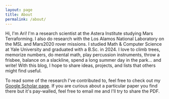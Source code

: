 ```yaml
---
layout: page
title: About
permalink: /about/
---
```


Hi, I'm Ari! I'm a research scientist at the Astera Institute studying Mars Terraforming. I also do research with the Los Alamos National Laboratory on the MSL and Mars2020 rover missions. I studied Math & Computer Science at Yale University and graduated with a B.Sc. in 2024. I love to climb trees, memorize numbers, do mental math, play percussion instruments, throw a frisbee, balance on a slackline, spend a long summer day in the park... and write! With this blog, I hope to share ideas, projects, and lists that others might find useful.

To read some of the research I've contributed to, feel free to check out my [Google Scholar page](https://scholar.google.com/citations?user=n7p0H_wAAAAJ&hl=en). If you are curious about a particular paper you find there but it's pay-walled, feel free to email me and I'll try to share the PDF.
